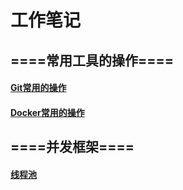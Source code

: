 # 工作笔记
## ====常用工具的操作====
#### [Git常用的操作](./doc/git.md)
#### [Docker常用的操作](./doc/docker.md)

## ====并发框架====
#### [线程池](./doc/threadpoolexecutor.md)

